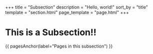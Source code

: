 +++
title = "Subsection"
description = "Hello, world!"
sort_by = "title"
template = "section.html"
page_template = "page.html"
+++

# This is a Subsection!!

{{ pagesAnchor(label="Pages in this subsection") }}
